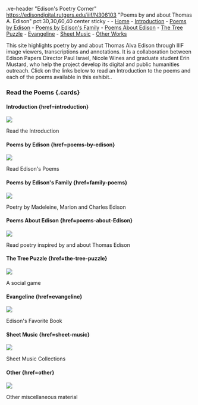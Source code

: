 .ve-header "Edison's Poetry Corner" https://edisondigital.rutgers.edu/iiif/N306103 "Poems by and about Thomas A. Edison" pct:30,30,60,40 center sticky - 
    - [Home](/)
    - [Introduction](/introduction)
    - [Poems by Edison](/poems-by-edison)
    - [Poems by Edison's Family](/family-poems)
    - [Poems About Edison](/poems-about-edison)
    - [The Tree Puzzle](/the-tree-puzzle)
    - [Evangeline](/evangeline)
    - [Sheet Music](/sheet-music)
    - [Other Works](/other-works)

This site highlights poetry by and about Thomas Alva Edison through IIIF image viewers, transcriptions and annotations. It is a collaboration between Edison Papers Director Paul Israel, Nicole Wines and graduate student Erin Mustard, who help the project develop its digital and public humanities outreach. Click on the links below to read an Introduction to the poems and each of the poems available in this exhibit..

### Read the Poems {.cards}

#### Introduction {href=introduction}

![](https://raw.githubusercontent.com/edisonpapers/media/main/ThomasAlvaEdison1884/Thomas_Alva_Edison_1884.jpg)

Read the Introduction 

#### Poems by Edison {href=poems-by-edison}

![](https://raw.githubusercontent.com/edisonpapers/media/main/diary/Diary_Entry_01.png)

Read Edison's Poems

#### Poems by Edison's Family {href=family-poems}

![](https://raw.githubusercontent.com/edisonpapers/media/main/diary/Diary_Entry_02.png)

Poetry by Madeleine, Marion and Charles Edison

#### Poems About Edison {href=poems-about-Edison}

![](https://raw.githubusercontent.com/edisonpapers/media/main/diary/Diary_Entry_03.png)

Read poetry inspired by and about Thomas Edison

#### The Tree Puzzle {href=the-tree-puzzle}

![](https://raw.githubusercontent.com/edisonpapers/media/main/diary/Diary_Entry_04.png)

A social game

#### Evangeline {href=evangeline}

![](https://raw.githubusercontent.com/edisonpapers/media/main/diary/Diary_Entry_04.png)

Edison's Favorite Book

#### Sheet Music {href=sheet-music}

![](https://raw.githubusercontent.com/edisonpapers/media/main/diary/Diary_Entry_04.png)

Sheet Music Collections

#### Other {href=other}

![](https://raw.githubusercontent.com/edisonpapers/media/main/diary/Diary_Entry_05.png)

Other miscellaneous material